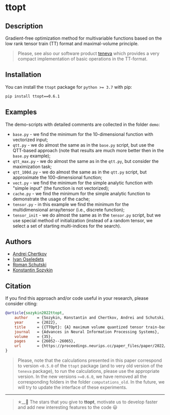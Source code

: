 # ttopt


## Description

Gradient-free optimization method for multivariable functions based on the low rank tensor train (TT) format and maximal-volume principle.

> Please, see also our software product [teneva](https://github.com/AndreiChertkov/teneva) which provides a very compact implementation of basic operations in the TT-format.


## Installation

You can install the `ttopt` package for `python >= 3.7` with pip:
```bash
pip install ttopt==0.6.1
```


## Examples

The demo-scripts with detailed comments are collected in the folder `demo`:

- `base.py` - we find the minimum for the 10-dimensional function with vectorized input;
- `qtt.py` - we do almost the same as in the `base.py` script, but use the QTT-based approach (note that results are much more better then in the `base.py` example);
- `qtt_max.py` - we do almost the same as in the `qtt.py`, but consider the maximization task;
- `qtt_100d.py` - we do almost the same as in the `qtt.py` script, but approximate the 100-dimensional function;
- `vect.py` - we find the minimum for the simple analytic function with "simple input" (the function is not vectorized);
- `cache.py` - we find the minimum for the simple analytic function to demonstrate the usage of the cache;
- `tensor.py` - in this example we find the minimum for the multidimensional array/tensor (i.e., discrete function);
- `tensor_init` - we do almost the same as in the `tensor.py` script, but we use special method of initialization (instead of a random tensor, we select a set of starting multi-indices for the search).


## Authors

- [Andrei Chertkov](https://github.com/AndreiChertkov)
- [Ivan Oseledets](https://github.com/oseledets)
- [Roman Schutski](https://github.com/Qbit-)
- [Konstantin Sozykin](https://github.com/gogolgrind)


## Citation

If you find this approach and/or code useful in your research, please consider citing:

```bibtex
@article{sozykin2022ttopt,
    author    = {Sozykin, Konstantin and Chertkov, Andrei and Schutski, Roman and Phan, Anh-Huy and Cichocki, Andrzej and Oseledets, Ivan},
    year      = {2022},
    title     = {{TTOpt}: {A} maximum volume quantized tensor train-based optimization and its application to reinforcement learning},
    journal   = {Advances in Neural Information Processing Systems},
    volume    = {35},
    pages     = {26052--26065},
    url       = {https://proceedings.neurips.cc/paper_files/paper/2022/hash/a730abbcd6cf4a371ca9545db5922442-Abstract-Conference.html}
}
```

> Please, note that the calculations presented in this paper correspond to version `<0.5.0` of the `ttopt` package (and to very old version of the `teneva` package), to run the calculations, please use the appropriate version. In the new versions `>=0.6.0`, we have removed all the corresponding folders in the folder `computations_old`. In the future, we will try to update the interface of these experiments.


---


> ✭__🚂  The stars that you give to **ttopt**, motivate us to develop faster and add new interesting features to the code 😃
